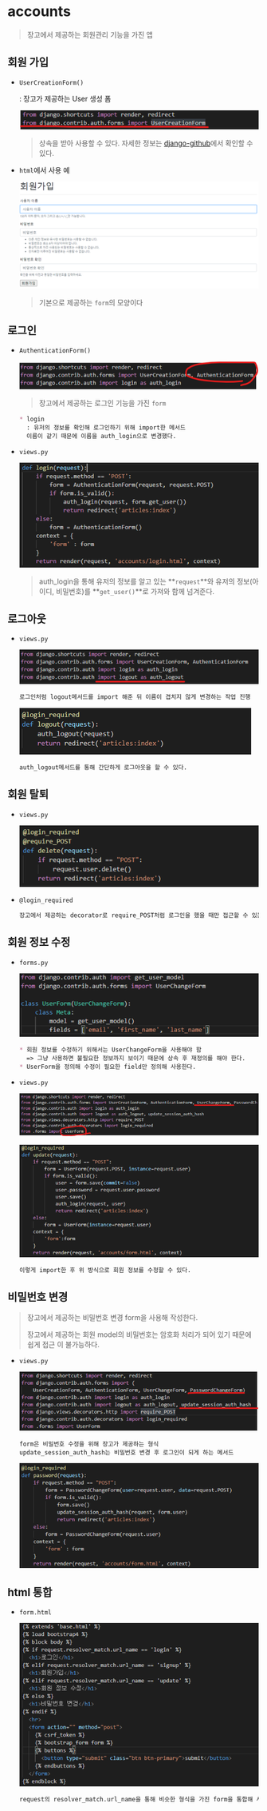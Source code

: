 # accounts

> 장고에서 제공하는 회원관리 기능을 가진 앱

## 회원 가입

* `UserCreationForm()`

  : 장고가 제공하는 User 생성 폼

  ![image-20200623101615695](../images/image-20200623101615695.png)

  > 상속을 받아 사용할 수 있다. 자세한 정보는 [django-github](https://github.com/django/django/blob/6e5041f57c/django/contrib/auth/forms.py)에서 확인할 수있다.

* `html`에서 사용 예

  ![image-20200623101832834](../images/image-20200623101832834.png)

  > 기본으로 제공하는 `form`의 모양이다

## 로그인

* `AuthenticationForm()`

  ![image-20200623110533119](../images/image-20200623110533119.png)

  > 장고에서 제공하는 로그인 기능을 가진 `form`

  ```markdown
  * login
  	: 유저의 정보를 확인해 로그인하기 위해 import한 메서드
  	이름이 같기 때문에 이름을 auth_login으로 변경했다.
  ```

* `views.py`

  ![image-20200623110751794](../images/image-20200623110751794.png)

  > auth_login을 통해 유저의 정보를 알고 있는 **`request`**와  유저의 정보(아이디, 비밀번호)를 **`get_user()`**로 가져와 함께 넘겨준다.

## 로그아웃

* `views.py`

  ![image-20200623131117265](../images/image-20200623131117265.png)

  ```markdown
  로그인처럼 logout메서드를 import 해준 뒤 이름이 겹치지 않게 변경하는 작업 진행
  ```

  ![image-20200623164524205](../images/image-20200623164524205.png)

  ```markdown
  auth_logout메서드를 통해 간단하게 로그아웃을 할 수 있다.
  ```

## 회원 탈퇴

* `views.py`

  ![image-20200623164827446](../images/image-20200623164827446.png)

* `@login_required`

  ```markdown
  장고에서 제공하는 decorator로 require_POST처럼 로그인을 했을 때만 접근할 수 있는 메서드에 사용한다.
  ```

## 회원 정보 수정

* `forms.py`

  ![image-20200623165110204](../images/image-20200623165110204.png)

  ```markdown
  * 회원 정보를 수정하기 위해서는 UserChangeForm을 사용해야 함
  	=> 그냥 사용하면 불필요한 정보까지 보이기 때문에 상속 후 재정의를 해야 한다.
  * UserForm을 정의해 수정이 필요한 field만 정의해 사용한다.
  ```

* `views.py`

  ![image-20200623165528468](../images/image-20200623165528468.png)

  ![image-20200623165550194](../images/image-20200623165550194.png)

  ```markdown
  이렇게 import한 후 위 방식으로 회원 정보를 수정할 수 있다.
  ```

## 비밀번호 변경

> 장고에서 제공하는 비밀번호 변경 form을 사용해 작성한다.
>
> 장고에서 제공하는 회원 model의 비밀번호는 암호화 처리가 되어 있기 때문에 쉽게 접근 이 불가능하다.

* `views.py`

  ![image-20200623165857065](../images/image-20200623165857065.png)

  ```markdown\
  form은 비밀번호 수정을 위해 장고가 제공하는 형식
  update_session_auth_hash는 비밀번호 변경 후 로그인이 되게 하는 메서드
  ```

  ![image-20200623170005909](../images/image-20200623170005909.png)

## html 통합

* `form.html`

  ![image-20200623170122279](../images/image-20200623170122279.png)

  ```markdown
  request의 resolver_match.url_name을 통해 비슷한 형식을 가진 form을 통합해 사용할 수 있다.
  ```

  



